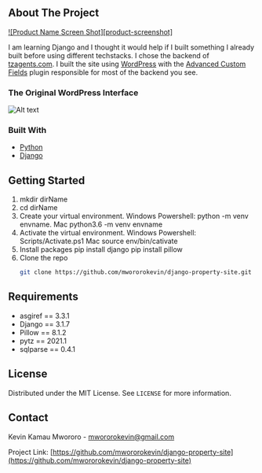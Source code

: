 <!-- ABOUT THE PROJECT -->
## About The Project

[![Product Name Screen Shot][product-screenshot]](https://example.com)

I am learning Django and I thought it would help if I built something I already built before using different techstacks. I chose the backend of [tzagents.com](https.//tzagents.com). I built the site using [WordPress](https://wordpress.org) with the [Advanced Custom Fields](https://www.advancedcustomfields.com) plugin responsible for most of the backend you see.


### The Original WordPress Interface
![Alt text](https://github.com/mwororokevin/django-property-site/tree/master/readme_images/full_page.png?raw=true "The Original WordPress Interface")


### Built With

* [Python](https://www.python.org)
* [Django](https://www.djangoproject.com)



<!-- GETTING STARTED -->
## Getting Started

1. mkdir dirName
2. cd dirName
3. Create your virtual environment. 
    Windows Powershell: python -m venv envname.
    Mac python3.6 -m venv envname
4. Activate the virtual environment. 
    Windows Powershell: Scripts/Activate.ps1 
    Mac source env/bin/cativate
5. Install packages
    pip install django
    pip install pillow
6. Clone the repo
   ```sh
   git clone https://github.com/mwororokevin/django-property-site.git
   ```




<!-- PROJECT REQUIREMENTS -->
## Requirements

* asgiref == 3.3.1
* Django == 3.1.7
* Pillow == 8.1.2
* pytz == 2021.1
* sqlparse == 0.4.1




<!-- LICENSE -->
## License

Distributed under the MIT License. See `LICENSE` for more information.



<!-- CONTACT -->
## Contact

Kevin Kamau Mwororo - mwororokevin@gmail.com

Project Link: [https://github.com/mwororokevin/django-property-site](https://github.com/mwororokevin/django-property-site)
